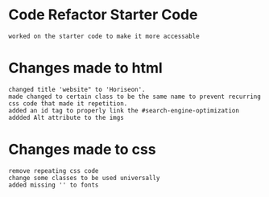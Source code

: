 # Code Refactor Starter Code
    worked on the starter code to make it more accessable
# Changes made to html
    changed title 'website" to 'Horiseon'.
    made changed to certain class to be the same name to prevent recurring css code that made it repetition.
    added an id tag to properly link the #search-engine-optimization
    addded Alt attribute to the imgs
# Changes made to css
    remove repeating css code
    change some classes to be used universally
    added missing '' to fonts
